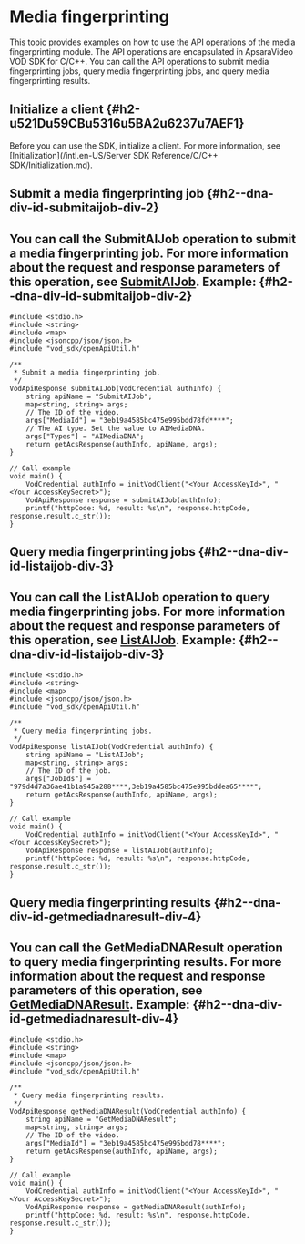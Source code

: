 Media fingerprinting 
=========================================

This topic provides examples on how to use the API operations of the media fingerprinting module. The API operations are encapsulated in ApsaraVideo VOD SDK for C/C++. You can call the API operations to submit media fingerprinting jobs, query media fingerprinting jobs, and query media fingerprinting results.

Initialize a client {#h2-u521Du59CBu5316u5BA2u6237u7AEF1}
---------------------------------------------------------

Before you can use the SDK, initialize a client. For more information, see [Initialization](/intl.en-US/Server SDK Reference/C/C++ SDK/Initialization.md).

Submit a media fingerprinting job {#h2--dna-div-id-submitaijob-div-2}
---------------------------------------------------------------------

You can call the SubmitAIJob operation to submit a media fingerprinting job.
For more information about the request and response parameters of this operation, see [SubmitAIJob](). Example: {#h2--dna-div-id-submitaijob-div-2}
-----------------------------------------------------------------------------------------------------------------------------------------------------------------------------------------------------------------------------------------------------------------

    #include <stdio.h>
    #include <string>
    #include <map>
    #include <jsoncpp/json/json.h>
    #include "vod_sdk/openApiUtil.h"
    
    /**
     * Submit a media fingerprinting job.
     */
    VodApiResponse submitAIJob(VodCredential authInfo) {
        string apiName = "SubmitAIJob";
        map<string, string> args;
        // The ID of the video.
        args["MediaId"] = "3eb19a4585bc475e995bdd78fd****";
        // The AI type. Set the value to AIMediaDNA.
        args["Types"] = "AIMediaDNA";
        return getAcsResponse(authInfo, apiName, args);
    }
    
    // Call example
    void main() {
        VodCredential authInfo = initVodClient("<Your AccessKeyId>", "<Your AccessKeySecret>");
        VodApiResponse response = submitAIJob(authInfo);
        printf("httpCode: %d, result: %s\n", response.httpCode, response.result.c_str());
    }



Query media fingerprinting jobs {#h2--dna-div-id-listaijob-div-3}
-----------------------------------------------------------------

You can call the ListAIJob operation to query media fingerprinting jobs.
For more information about the request and response parameters of this operation, see [ListAIJob](). Example: {#h2--dna-div-id-listaijob-div-3}
---------------------------------------------------------------------------------------------------------------------------------------------------------------------------------------------------------------------------------------------------------

    #include <stdio.h>
    #include <string>
    #include <map>
    #include <jsoncpp/json/json.h>
    #include "vod_sdk/openApiUtil.h"
    
    /**
     * Query media fingerprinting jobs.
     */
    VodApiResponse listAIJob(VodCredential authInfo) {
        string apiName = "ListAIJob";
        map<string, string> args;
        // The ID of the job.
        args["JobIds"] = "979d4d7a36ae41b1a945a288****,3eb19a4585bc475e995bddea65****";
        return getAcsResponse(authInfo, apiName, args);
    }
    
    // Call example
    void main() {
        VodCredential authInfo = initVodClient("<Your AccessKeyId>", "<Your AccessKeySecret>");
        VodApiResponse response = listAIJob(authInfo);
        printf("httpCode: %d, result: %s\n", response.httpCode, response.result.c_str());
    }



Query media fingerprinting results {#h2--dna-div-id-getmediadnaresult-div-4}
----------------------------------------------------------------------------

You can call the GetMediaDNAResult operation to query media fingerprinting results.
For more information about the request and response parameters of this operation, see [GetMediaDNAResult](). Example: {#h2--dna-div-id-getmediadnaresult-div-4}
------------------------------------------------------------------------------------------------------------------------------------------------------------------------------------------------------------------------------------------------------------------------------------

    #include <stdio.h>
    #include <string>
    #include <map>
    #include <jsoncpp/json/json.h>
    #include "vod_sdk/openApiUtil.h"
    
    /**
     * Query media fingerprinting results.
     */
    VodApiResponse getMediaDNAResult(VodCredential authInfo) {
        string apiName = "GetMediaDNAResult";
        map<string, string> args;
        // The ID of the video.
        args["MediaId"] = "3eb19a4585bc475e995bdd78****";
        return getAcsResponse(authInfo, apiName, args);
    }
    
    // Call example
    void main() {
        VodCredential authInfo = initVodClient("<Your AccessKeyId>", "<Your AccessKeySecret>");
        VodApiResponse response = getMediaDNAResult(authInfo);
        printf("httpCode: %d, result: %s\n", response.httpCode, response.result.c_str());
    }


